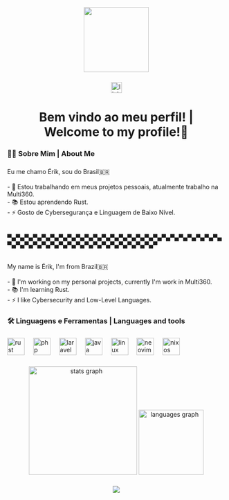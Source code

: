 <div align="center">
  <img height="150" src="https://64.media.tumblr.com/cee828715884ddd14a1c3ae4f779dbd3/49cc4a7294abac1c-52/s400x600/9bcd3ad436ff0db33600ae5bc3df7ac0771e0af6.png"  />
</div>

###

<div align="center">
  <a href="https://www.linkedin.com/in/%C3%A9rik-bonache/" target="_blank">
    <img src="https://img.shields.io/static/v1?message=LinkedIn&logo=linkedin&label=&color=0077B5&logoColor=white&labelColor=&style=for-the-badge" height="25" alt="linkedin logo"  />
  </a>
</div>

###

<h1 align="center">Bem vindo ao meu perfil! | <br>Welcome to my profile!👋</h1>

###

<h3 align="left">👩‍💻 Sobre Mim | About Me</h3>

###

<p align="left">Eu me chamo Érik, sou do Brasil🇧🇷<br><br>- 🔭 Estou trabalhando em meus projetos pessoais, atualmente trabalho na Multi360.<br>- 📚 Estou aprendendo Rust.<br>- ⚡ Gosto de Cybersegurança e Linguagem de Baixo Nível.<br><br><br>▀▄▀▄▀▄▀▄▀▄▀▄▀▄▀▄▀▄▀▄▀▄▀▄▀▄▀▄▀▄▀▄▀▄▀▄▀▄▀▄▀▄▀▄▀▄▀▄▀▄▀▄▀▄▀▄▀▄▀▄▀▄▀▄▀▄▀▄▀▄▀▄▀▄▀▄▀▄▀▄▀▄▀▄▀<br><br><br>My name is Érik, I'm from Brazil🇧🇷<br><br>- 🔭 I'm working on my personal projects, currently I'm work in Multi360.<br>- 📚 I'm learning Rust.<br>- ⚡ I like Cybersecurity and Low-Level Languages.</p>

###

<h3 align="left">🛠 Linguagens e Ferramentas | Languages ​​and tools</h3>

###

<div align="left">
  <img src="https://skillicons.dev/icons?i=rust" height="40" alt="rust logo"  />
  <img width="12" />
  <img src="https://skillicons.dev/icons?i=php" height="40" alt="php logo"  />
  <img width="12" />
  <img src="https://skillicons.dev/icons?i=laravel" height="40" alt="laravel logo"  />
  <img width="12" />
  <img src="https://skillicons.dev/icons?i=java" height="40" alt="java logo"  />
  <img width="12" />
  <img src="https://skillicons.dev/icons?i=linux" height="40" alt="linux logo"  />
  <img width="12" />
  <img src="https://skillicons.dev/icons?i=neovim" height="40" alt="neovim logo"  />
  <img width="12" />
  <img src="https://cdn.simpleicons.org/nixos/5277C3" height="40" alt="nixos logo"  />
</div>

###

<div align="center">
  <img src="https://github-readme-stats.vercel.app/api?username=Er1kD13G0&hide_title=false&hide_rank=false&show_icons=true&include_all_commits=true&count_private=true&disable_animations=false&theme=tokyonight&locale=en&hide_border=false&order=1" height="250" alt="stats graph"  />
  <img src="https://github-readme-stats.vercel.app/api/top-langs?username=Er1kD13G0&locale=en&hide_title=false&layout=compact&card_width=320&langs_count=5&theme=tokyonight&hide_border=false&order=2" height="150" alt="languages graph"  />
</div>

###

<div align="center">
  <img src="https://visitor-badge.laobi.icu/badge?page_id=Er1kD13G0.Er1kD13G0&"  />
</div>

###
